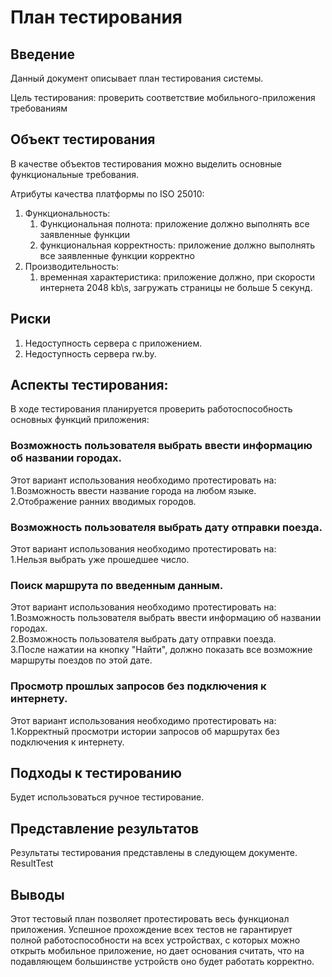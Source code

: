 # План тестирования
## Введение
Данный документ описывает план тестирования системы.

Цель тестирования: проверить соответствие мобильного-приложения требованиям

## Объект тестирования
В качестве объектов тестирования можно выделить основные функциональные требования.

Атрибуты качества платформы по ISO 25010:
1. Функциональность:
   1. Функциональная полнота: приложение должно выполнять все заявленные функции
   2. функциональная корректность: приложение должно выполнять все заявленные функции корректно
2. Производительность:
   1. временная характеристика: приложение должно, при скорости интернета 2048 kb\s, загружать страницы не больше 5 секунд.

## Риски
1. Недоступность сервера с приложением.
2. Недоступность сервера rw.by.

## Аспекты тестирования:
В ходе тестирования планируется проверить работоспособность основных функций приложения:

### Возможность пользователя выбрать ввести информацию об названии городах.
Этот вариант использования необходимо протестировать на:<br />
1.Возможность ввести название города на любом языке.<br />
2.Отображение ранних вводимых городов.<br />

### Возможность пользователя выбрать дату отправки поезда.
Этот вариант использования необходимо протестировать на:<br />
1.Нельзя выбрать уже прошедшее число.<br />

### Поиск маршрута по введенным данным.
Этот вариант использования необходимо протестировать на:<br />
1.Возможность пользователя выбрать ввести информацию об названии городах.<br />
2.Возможность пользователя выбрать дату отправки поезда.<br />
3.После нажатии на кнопку "Найти", должно показать все возможние маршруты поездов по этой дате.<br />

### Просмотр прошлых запросов без подключения к интернету.
Этот вариант использования необходимо протестировать на:<br />
1.Корректный просмотри истории запросов об маршрутах без подключения к интернету.<br />

## Подходы к тестированию
Будет использоваться ручное тестирование.

## Представление результатов
Результаты тестирования представлены в следующем документе.
ResultTest
## Выводы
Этот тестовый план позволяет протестировать весь функционал приложения. Успешное прохождение всех тестов не гарантирует полной работоспособности на всех устройствах, с которых можно открыть мобильное приложение, но дает основания считать, что на подавляющем большинстве устройств оно будет работать корректно.